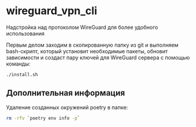 # wireguard_vpn_cli
Надстройка над протоколом WireGuard для более удобного использования

Первым делом заходим в скопированную папку из git и выполняем bash-скрипт, который установит необходимые пакеты, обновит зависимости и создаст пару ключей для WireGuard сервера с помощью команды:
```sh
./install.sh
```

## Дополнительная информация

Удаление созданных окружений poetry в папке:
```sh
rm -rfv `poetry env info -p`
```
